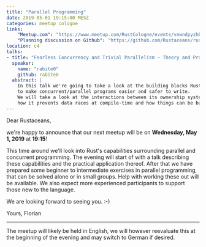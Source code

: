```yaml
---
title: "Parallel Programming"
date: 2019-05-01 19:15:00 MESZ
categories: meetup cologne
links:
    "Meetup.com": "https://www.meetup.com/RustCologne/events/vnwndpyzhbcb/"
    "Planning discussion on Github": "https://github.com/Rustaceans/rust-cologne/issues/79"
location: c4
talks:
- title: "Fearless Concurrency and Trivial Parallelism — Theory and Practice"
  speaker:
    name: "rabite0"
    github: rabite0
  abstract: |
    In this talk we're going to take a look at the building blocks Rust provides
    to make concurrent/parallel programs easier and safer to write.
    We will take a look at the interactions between its ownership system and the Send/Sync traits,
    how it prevents data races at compile-time and how things can be built on top of those primitives.
---
```

Dear Rustaceans,

we're happy to announce that our next meetup will be on **Wednesday, May 1, 2019** at **19:15**!

This time around we'll look into Rust's capabilities surrounding parallel and concurrent programming.
The evening will start of with a talk describing these capabilities and the practical application thereof.
After that we have prepared some beginner to intermediate exercises in parallel programming, that can be solved
alone or in small groups. Help with working these out will be available. We also expect more experienced participants
to support those new to the language.

We are looking forward to seeing you. :-)

Yours,
Florian

- - -

The meetup will likely be held in English, we will however reevaluate this at the beginning of the evening and may switch to German if desired.
